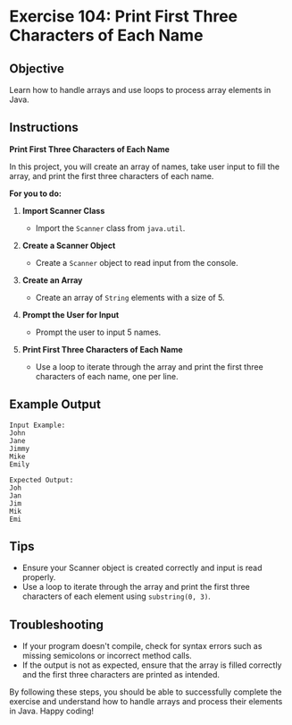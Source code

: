 # Exercise 104: Print First Three Characters of Each Name

## Objective
Learn how to handle arrays and use loops to process array elements in Java.

## Instructions

**Print First Three Characters of Each Name**

In this project, you will create an array of names, take user input to fill the array, and print the first three characters of each name.

**For you to do:**

1. **Import Scanner Class**
    - Import the `Scanner` class from `java.util`.

2. **Create a Scanner Object**
    - Create a `Scanner` object to read input from the console.

3. **Create an Array**
    - Create an array of `String` elements with a size of 5.

4. **Prompt the User for Input**
    - Prompt the user to input 5 names.

5. **Print First Three Characters of Each Name**
    - Use a loop to iterate through the array and print the first three characters of each name, one per line.

## Example Output
```
Input Example:
John
Jane
Jimmy
Mike
Emily

Expected Output:
Joh
Jan
Jim
Mik
Emi
```

## Tips
- Ensure your Scanner object is created correctly and input is read properly.
- Use a loop to iterate through the array and print the first three characters of each element using `substring(0, 3)`.

## Troubleshooting
- If your program doesn't compile, check for syntax errors such as missing semicolons or incorrect method calls.
- If the output is not as expected, ensure that the array is filled correctly and the first three characters are printed as intended.

By following these steps, you should be able to successfully complete the exercise and understand how to handle arrays and process their elements in Java. Happy coding!
